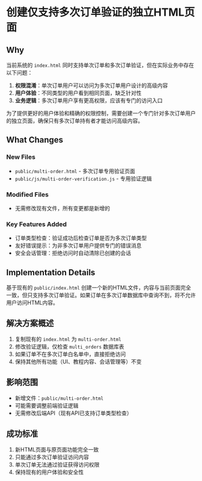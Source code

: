 # 创建仅支持多次订单验证的独立HTML页面

## Why
当前系统的 `index.html` 同时支持单次订单和多次订单验证，但在实际业务中存在以下问题：
1. **权限混淆**：单次订单用户可以访问为多次订单用户设计的高级内容
2. **用户体验**：不同类型的用户看到相同页面，缺乏针对性
3. **业务逻辑**：多次订单用户享有更高权限，应该有专门的访问入口

为了提供更好的用户体验和精确的权限控制，需要创建一个专门针对多次订单用户的独立页面，确保只有多次订单持有者才能访问高级内容。

## What Changes

### New Files
- `public/multi-order.html` - 多次订单专用验证页面
- `public/js/multi-order-verification.js` - 专用验证逻辑

### Modified Files
- 无需修改现有文件，所有变更都是新增的

### Key Features Added
- 订单类型检查：验证成功后检查订单是否为多次订单类型
- 友好错误提示：为非多次订单用户提供专门的错误消息
- 安全会话管理：拒绝访问时自动清除已创建的会话

## Implementation Details
基于现有的 `public/index.html` 创建一个新的HTML文件，内容与当前页面完全一致，但只支持多次订单验证。如果订单在多次订单数据库中查询不到，将不允许用户访问HTML内容。

## 解决方案概述
1. 复制现有的 `index.html` 为 `multi-order.html`
2. 修改验证逻辑，仅检查 `multi_orders` 数据库表
3. 如果订单不在多次订单白名单中，直接拒绝访问
4. 保持其他所有功能（UI、教程内容、会话管理等）不变

## 影响范围
- 新增文件：`public/multi-order.html`
- 可能需要调整前端验证逻辑
- 无需修改后端API（现有API已支持订单类型检查）

## 成功标准
1. 新HTML页面与原页面功能完全一致
2. 只能通过多次订单验证访问内容
3. 单次订单无法通过验证获得访问权限
4. 保持现有的用户体验和安全性